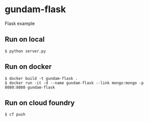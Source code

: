 # gundam-flask

Flask example

## Run on local

```
$ python server.py
```

## Run on docker

```
$ docker build -t gundam-flask .
$ docker run -it -d --name gundam-flask --link mongo:mongo -p 8080:8080 gundam-flask
```

## Run on cloud foundry

```
$ cf push
```
